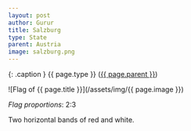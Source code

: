```yaml
---
layout: post
author: Gurur
title: Salzburg
type: State
parent: Austria
image: salzburg.png
---
```

{: .caption }
{{ page.type }} ([{{ page.parent }}](/2019/03/13/austria.html))

![Flag of {{ page.title }}](/assets/img/{{ page.image }})

*Flag proportions*: 2:3

Two horizontal bands of red and white.
